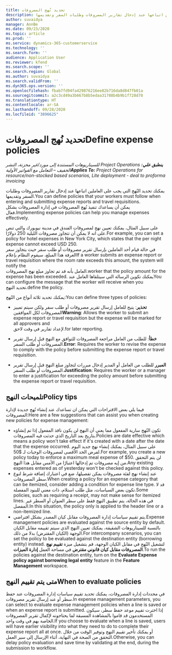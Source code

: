 ```yaml
---
title: تحديد نُهج المصروفات
description: يمكنك تحديد نُهج المصروفات التي يجب على العاملين اتباعها عند إدخال تقارير المصروفات وطلبات السفر وتقديمها.
author: suvaidya
manager: AnnBe
ms.date: 09/23/2020
ms.topic: article
ms.prod: ''
ms.service: dynamics-365-customerservice
ms.technology: ''
ms.search.form: ''
audience: Application User
ms.reviewer: kfend
ms.search.scope: ''
ms.search.region: Global
ms.author: suvaidya
ms.search.validFrom: ''
ms.dyn365.ops.version: ''
ms.openlocfilehash: fbab7fd94fa429876216ee82b716da8d847fb01a
ms.sourcegitcommit: a2c3cd49a3b667b8b5edaa31788b4b9b1f728d78
ms.translationtype: HT
ms.contentlocale: ar-SA
ms.lasthandoff: 09/28/2020
ms.locfileid: "3896625"
---
```

# <a name="define-expense-policies"></a><span data-ttu-id="3626a-103">تحديد نُهج المصروفات</span><span class="sxs-lookup"><span data-stu-id="3626a-103">Define expense policies</span></span>

<span data-ttu-id="3626a-104">_**ينطبق علي:** ‏‫Project Operations للسيناريوهات المستندة إلى مورد/غير مخزنة‬، ‏‫النشر الخفيف – التعامل مع الفواتير الأولية‬_</span><span class="sxs-lookup"><span data-stu-id="3626a-104">_**Applies To:** Project Operations for resource/non-stocked based scenarios, Lite deployment - deal to proforma invoicing_</span></span>

<span data-ttu-id="3626a-105">يمكنك تحديد النُهج التي يجب على العاملين اتباعها عند إدخال تقارير المصروفات وطلبات السفر وتقديمها.</span><span class="sxs-lookup"><span data-stu-id="3626a-105">You can define policies that your workers must follow when entering and submitting expense reports and travel requisitions.</span></span>         
<span data-ttu-id="3626a-106">يمكن أن يساعدك تنفيذ نُهج المصروفات في إدارة المصروفات بشكل فعال.</span><span class="sxs-lookup"><span data-stu-id="3626a-106">Implementing expense policies can help you manage expenses effectively.</span></span>         

<span data-ttu-id="3626a-107">على سبيل المثال، يمكنك تعيين نهج لمصروفات الفندق في مدينة نيويورك والتي تنص على انه لا يمكن أن تتجاوز مصروفات الليلية 250 دولارًا.</span><span class="sxs-lookup"><span data-stu-id="3626a-107">For example, you can set a policy for hotel expenses in New York City, which states that the per night expense cannot exceed USD 250.</span></span>       
<span data-ttu-id="3626a-108">في حالة قيام أحد العاملين بإرسال تقرير مصروفات أو طلب سفر حيث يتجاوز سعر الغرفة هذا المبلغ، سيقوم النظام بإعلام</span><span class="sxs-lookup"><span data-stu-id="3626a-108">If a worker submits an expense report or travel requisition where the room rate exceeds this amount, the system will notify the</span></span>         
<span data-ttu-id="3626a-109">العامل بأنه قد تم تجاوز مبلغ نهج المصروفات.</span><span class="sxs-lookup"><span data-stu-id="3626a-109">worker that the policy amount for the expense has been exceeded.</span></span> <span data-ttu-id="3626a-110">يمكنك تكوين الرسالة التي سيتلقاها العامل عند</span><span class="sxs-lookup"><span data-stu-id="3626a-110">You can configure the message that the worker will receive when you</span></span>        
<span data-ttu-id="3626a-111">تحديد النهج.</span><span class="sxs-lookup"><span data-stu-id="3626a-111">define the policy.</span></span>      
        
<span data-ttu-id="3626a-112">يمكنك تحديد ثلاثة أنواع من النُهج:</span><span class="sxs-lookup"><span data-stu-id="3626a-112">You can define three types of policies:</span></span>         
        
- <span data-ttu-id="3626a-113">**تحذير**: يتيح للعامل إرسال تقرير مصروفات أو طلب سفر ولكن سيتم تمييز المصروفات لكل الموافقين</span><span class="sxs-lookup"><span data-stu-id="3626a-113">**Warning**: Allows the worker to submit an expense report or travel requisition but the expense will be marked for all approvers and</span></span>         
  <span data-ttu-id="3626a-114">لإعداد تقارير في وقت لاحق.</span><span class="sxs-lookup"><span data-stu-id="3626a-114">for later reporting.</span></span>        

- <span data-ttu-id="3626a-115">**خطأ**: للطلب من العامل مراجعة المصروفات للتوافق مع النهج قبل إرسال تقرير المصروفات أو طلب السفر.</span><span class="sxs-lookup"><span data-stu-id="3626a-115">**Error**: Requires the worker to revise the expense to comply with the policy before submitting the expense report or travel requisition.</span></span>        
 
 - <span data-ttu-id="3626a-116">**المبرر** للطلب من العامل أو المدير إدخال مبررات لتجاوز مبلغ النهج قبل إرسال تقرير المصروفات أو طلب السفر.</span><span class="sxs-lookup"><span data-stu-id="3626a-116">**Justification**: Requires the worker or a manager to enter a justification for exceeding the policy amount before submitting the expense report or travel requisition.</span></span>        

## <a name="policy-tips"></a><span data-ttu-id="3626a-117">تلميحات النهج</span><span class="sxs-lookup"><span data-stu-id="3626a-117">Policy tips</span></span>
<span data-ttu-id="3626a-118">فيما يلي بعض الاقتراحات التي يمكن ان تساعدك عند إنشاء نُهج جديدة لإدارة المصروفات:</span><span class="sxs-lookup"><span data-stu-id="3626a-118">Here are a few suggestions that can assist you when creating new policies for expense management:</span></span> 

- <span data-ttu-id="3626a-119">تكون النُهج سارية المفعول مما يعني أن النهج لن يكون نافذ المفعول إذا تم إنشاؤه بتاريخ بعد التاريخ الذي حدثت فيه المصروفات.</span><span class="sxs-lookup"><span data-stu-id="3626a-119">Policies are date effective which means a policy won't take effect if it's created with a date after the date that the expense occurred.</span></span> <span data-ttu-id="3626a-120">على سبيل المثال، يمكنك إنشاء نهج جديد اليوم لفرض الحد الأقصى لمصروفات الوجبات لـ $50.</span><span class="sxs-lookup"><span data-stu-id="3626a-120">For example, you create a new policy today to enforce a maximum meal expense of $50.</span></span> <span data-ttu-id="3626a-121">لن يتم التحقق من إيه مصروفات تم إدخالها اعتبارًا من الأمس مقابل هذا النهج.</span><span class="sxs-lookup"><span data-stu-id="3626a-121">Any existing expenses entered as of yesterday won't be checked against this policy.</span></span>
- <span data-ttu-id="3626a-122">عند إنشاء نهج لفئة مصروفات يمكن تفصيلها، ضع في اعتبارك إضافة شرط لنوع سطر المصروفات.</span><span class="sxs-lookup"><span data-stu-id="3626a-122">When creating a policy for an expense category that can be itemized, consider adding a condition for expense line type.</span></span> <span data-ttu-id="3626a-123">قد لا تكون بعض السياسات، مثل طلب استلام، ذات معني للبنود المفصلة.</span><span class="sxs-lookup"><span data-stu-id="3626a-123">Some policies, such as requiring a receipt, may not make sense for itemized lines.</span></span> <span data-ttu-id="3626a-124">في هذه الحالة، يتم تطبيق النهج فقط على سطر العنوان أو السطر غير المفصل.</span><span class="sxs-lookup"><span data-stu-id="3626a-124">In this situation, the policy only is applied to the header line or a non-itemized line.</span></span> 
- <span data-ttu-id="3626a-125">يتم تقييم سياسات إدارة المصروفات مقابل كيان المصدر بشكل افتراضي.</span><span class="sxs-lookup"><span data-stu-id="3626a-125">Expense management policies are evaluated against the source entity by default.</span></span> <span data-ttu-id="3626a-126">بالنسبة للسيناريوهات الشقيقة، يمكنك تعيين النهج الذي سيتم تقييمه مقابل الكيان الوجهة (الكيان المقترض) بدلا من ذلك.</span><span class="sxs-lookup"><span data-stu-id="3626a-126">For intercompany scenarios, you can set the policy to be evaluated against the destination entity (borrowing entity) instead.</span></span> <span data-ttu-id="3626a-127">لتشغيل النُهج في مقابل الكيان الوجهة، قم بتشغيل ميزة **تقييم نهج المصروفات مقابل كيان قانوني مقترض** في مساحة العمل **إدارة الميزات**.</span><span class="sxs-lookup"><span data-stu-id="3626a-127">To run the policies against the destination entity, turn on the **Evaluate Expense policy against borrowing legal entity** feature in the **Feature Management** workspace.</span></span>

## <a name="when-to-evaluate-policies"></a><span data-ttu-id="3626a-128">متى يتم تقييم النهج</span><span class="sxs-lookup"><span data-stu-id="3626a-128">When to evaluate policies</span></span>

<span data-ttu-id="3626a-129">في محددات إدارة المصروفات، يمكنك تحديد تقييم سياسات إدارة المصروفات عند حفظ سطر أو عند إرسال تقرير مصروفات.</span><span class="sxs-lookup"><span data-stu-id="3626a-129">In expense management parameters, you can select to evaluate expense management policies when a line is saved or when an expense report is submitted.</span></span> <span data-ttu-id="3626a-130">إذا اخترت تقييم موعد حفظ سطر، سيكون المستخدمون قد قاموا بالمشاهدة المسبقة لما يحتاجونه لإكمال تقرير المصروفات الخاصة بهم في وقت واحد.</span><span class="sxs-lookup"><span data-stu-id="3626a-130">If you choose to evaluate when a line is saved, users will have earlier visibility into what they need to do to complete their expense report all at once.</span></span> <span data-ttu-id="3626a-131">أو يمكنك تأخير تقييم النهج وتوفير الوقت من خلال التحقق من الصحة في النهاية، أثناء الإرسال إلى سير العمل.</span><span class="sxs-lookup"><span data-stu-id="3626a-131">Otherwise, you can delay policy evaluation and save time by validating at the end, during the submission to workflow.</span></span>
